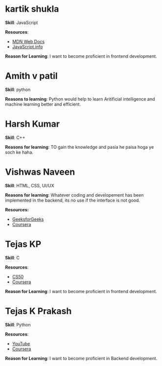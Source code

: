# kartik shukla

**Skill**: JavaScript

**Resources**:
- [MDN Web Docs](https://developer.mozilla.org/en-US/docs/Web/JavaScript)
- [JavaScript.info](https://javascript.info/)

**Reason for Learning**: I want to become proficient in frontend development.

# Amith v patil

**Skill**: python

**Reasons to learning**: Python would help to learn Aritificial intelligence and machine learning better and efficient.

# Harsh Kumar

**Skill**: C++

**Reasons for learning**: TO gain the knowledge and pasia he paisa hoga ye soch ke haha.

# Vishwas Naveen

**Skill**: HTML, CSS, UI/UX

**Reasons for learning**: Whatever coding and developement has been implemented in the backend, its no use if the interface is not good.

**Resources:**
- [GeeksforGeeks](https://www.geeksforgeeks.org/html-tutorial/)
- [Coursera](https://www.coursera.org/collections/learn-css/)

# Tejas KP

**Skill**: C

**Resources**:
- [CS50](https://cs50.harvard.edu/x/2024/weeks/1/)
- [Coursera](https://www.coursera.org/specializations/c-programming)

**Reason for Learning**: I want to become proficient in frontend development.

# Tejas K Prakash

**Skill**: Python

**Resources**:
- [YouTube](https://www.youtube.com/playlist?list=PLGjplNEQ1it8-0CmoljS5yeV-GlKSUEt0)
- [Coursera](https://www.coursera.org/specializations/python)

**Reason for Learning**: I want to become proficient in Backend development.


